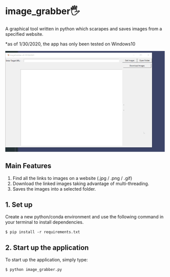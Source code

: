 # image_grabber🖐

A graphical tool written in python which scarapes and saves images from a specified website.

*as of 1/30/2020, the app has only been tested on Windows10

![quick demo](./assets/demo.gif)

## Main Features
1. Find all the links to images on a website (.jpg / .png / .gif)
2. Download the linked images taking advantage of multi-threading. 
3. Saves the images into a  selected folder.



## 1. Set up 

Create a new python/conda environment and use the following command in your terminal to install dependencies.
```
$ pip install -r requirements.txt
```

## 2. Start up the application
To start up the application, simply type:
```
$ python image_grabber.py
```

